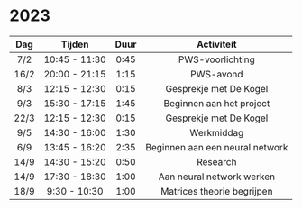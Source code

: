 # 2023

| Dag  |    Tijden     | Duur |           Activiteit            |
|:----:|:-------------:|:----:|:-------------------------------:|
| 7/2  | 10:45 - 11:30 | 0:45 |        PWS-voorlichting         |
| 16/2 | 20:00 - 21:15 | 1:15 |            PWS-avond            |
| 8/3  | 12:15 - 12:30 | 0:15 |     Gesprekje met De Kogel      |
| 9/3  | 15:30 - 17:15 | 1:45 |    Beginnen aan het project     |
| 22/3 | 12:15 - 12:30 | 0:15 |     Gesprekje met De Kogel      |
| 9/5  | 14:30 - 16:00 | 1:30 |           Werkmiddag            |
| 6/9  | 13:45 - 16:20 | 2:35 | Beginnen aan een neural network |
| 14/9 | 14:30 - 15:20 | 0:50 |            Research             |
| 14/9 | 17:30 - 18:30 | 1:00 |    Aan neural network werken    |
|18/9|9:30 - 10:30|1:00|Matrices theorie begrijpen|
